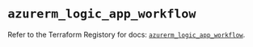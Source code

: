 # `azurerm_logic_app_workflow`

Refer to the Terraform Registory for docs: [`azurerm_logic_app_workflow`](https://www.terraform.io/docs/providers/azurerm/r/logic_app_workflow).
